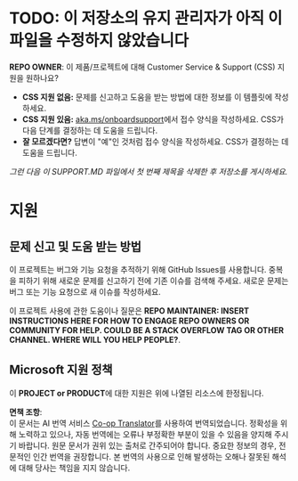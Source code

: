 <!--
CO_OP_TRANSLATOR_METADATA:
{
  "original_hash": "b7244261ee19497082edf33bcce64717",
  "translation_date": "2025-05-16T14:20:24+00:00",
  "source_file": "SUPPORT.md",
  "language_code": "ko"
}
-->
# TODO: 이 저장소의 유지 관리자가 아직 이 파일을 수정하지 않았습니다

**REPO OWNER**: 이 제품/프로젝트에 대해 Customer Service & Support (CSS) 지원을 원하나요?

- **CSS 지원 없음:** 문제를 신고하고 도움을 받는 방법에 대한 정보를 이 템플릿에 작성하세요.
- **CSS 지원 있음:** [aka.ms/onboardsupport](https://aka.ms/onboardsupport)에서 접수 양식을 작성하세요. CSS가 다음 단계를 결정하는 데 도움을 드립니다.
- **잘 모르겠다면?** 답변이 "예"인 것처럼 접수 양식을 작성하세요. CSS가 결정하는 데 도움을 드립니다.

*그런 다음 이 SUPPORT.MD 파일에서 첫 번째 제목을 삭제한 후 저장소를 게시하세요.*

# 지원

## 문제 신고 및 도움 받는 방법

이 프로젝트는 버그와 기능 요청을 추적하기 위해 GitHub Issues를 사용합니다. 중복을 피하기 위해 새로운 문제를 신고하기 전에 기존 이슈를 검색해 주세요. 새로운 문제는 버그 또는 기능 요청으로 새 이슈를 작성하세요.

이 프로젝트 사용에 관한 도움이나 질문은 **REPO MAINTAINER: INSERT INSTRUCTIONS HERE FOR HOW TO ENGAGE REPO OWNERS OR COMMUNITY FOR HELP. COULD BE A STACK OVERFLOW TAG OR OTHER CHANNEL. WHERE WILL YOU HELP PEOPLE?**.

## Microsoft 지원 정책

이 **PROJECT or PRODUCT**에 대한 지원은 위에 나열된 리소스에 한정됩니다.

**면책 조항**:  
이 문서는 AI 번역 서비스 [Co-op Translator](https://github.com/Azure/co-op-translator)를 사용하여 번역되었습니다. 정확성을 위해 노력하고 있으나, 자동 번역에는 오류나 부정확한 부분이 있을 수 있음을 양지해 주시기 바랍니다. 원문 문서가 권위 있는 출처로 간주되어야 합니다. 중요한 정보의 경우, 전문적인 인간 번역을 권장합니다. 본 번역의 사용으로 인해 발생하는 오해나 잘못된 해석에 대해 당사는 책임을 지지 않습니다.